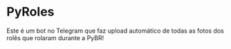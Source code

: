 # PyRoles
Este é um bot no Telegram que faz upload automático de todas as fotos dos rolês que rolaram durante a PyBR!
